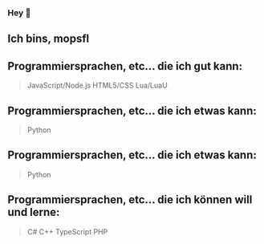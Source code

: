 ### Hey 👋
## Ich bins, mopsfl

## Programmiersprachen, etc... die ich gut kann:

> JavaScript/Node.js
> HTML5/CSS
> Lua/LuaU

## Programmiersprachen, etc... die ich etwas kann:

> Python

## Programmiersprachen, etc... die ich etwas kann:

> Python

## Programmiersprachen, etc... die ich können will und lerne:

> C#
> C++
> TypeScript
> PHP
